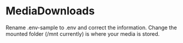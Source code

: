 # MediaDownloads
Rename .env-sample to .env and correct the information.
Change the mounted folder (/mnt currently) is where your media is stored.